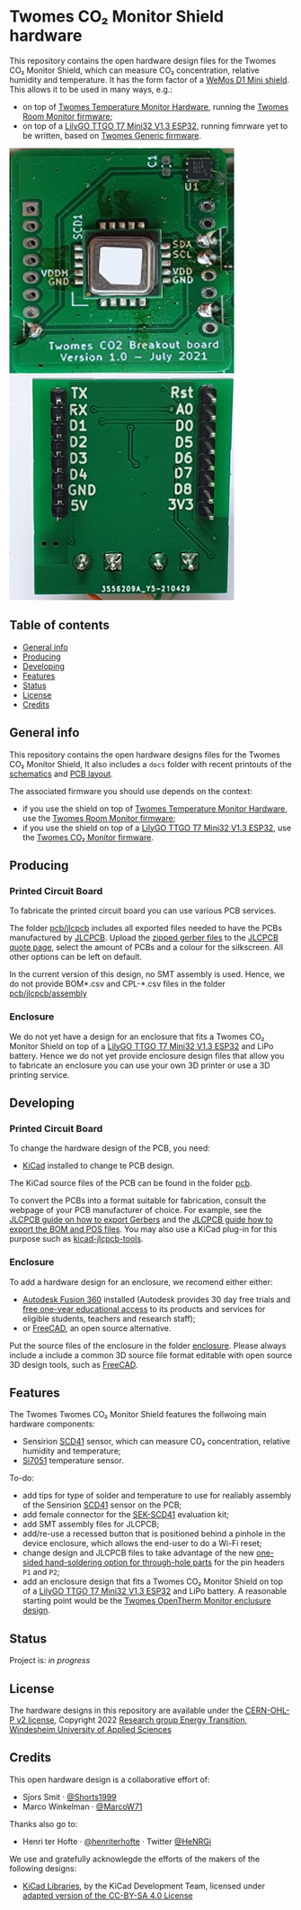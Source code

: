 # Twomes CO₂ Monitor Shield hardware 

This repository contains the open hardware design files for the Twomes CO₂ Monitor Shield, which can measure CO₂ concentration, relative humidity and temperature.
It has the form factor of a [WeMos D1 Mini shield](https://www.wemos.cc/en/latest/d1_mini_shield/index.html). This allows it to be used in many ways, e.g.:
* on top of [Twomes Temperature Monitor Hardware](https://github.com/energietransitie/twomes-temp-monitor-hardware), running the [Twomes Room Monitor firmware](https://github.com/energietransitie/twomes-room-monitor-firmware);
* on top of a [LilyGO TTGO T7 Mini32 V1.3 ESP32](https://github.com/LilyGO/ESP32-MINI-32-V1.3), running fimrware yet to be written, based on [Twomes Generic firmware](https://github.com/energietransitie/twomes-generic-esp-firmware). 

<img src="./images/front.jpg" width="400" height="400" /> <img src="./images/back.jpg" width="400" height="400" />

## Table of contents
* [General info](#general-info)
* [Producing](#producing)
* [Developing](#developing) 
* [Features](#features)
* [Status](#status)
* [License](#license)
* [Credits](#credits)

## General info
This repository contains the open hardware designs files for the Twomes CO₂ Monitor Shield, It also includes a `docs` folder with recent printouts of the [schematics](./docs/twomes-co2-monitor-hardware-sch.pdf) and [PCB layout](./docs/docs/twomes-co2-monitor-hardware-pcb.pdf). 

The associated firmware you should use depends on the context:
* if you use the shield on top of [Twomes Temperature Monitor Hardware](https://github.com/energietransitie/twomes-temp-monitor-hardware), use the [Twomes Room Monitor firmware](https://github.com/energietransitie/twomes-room-monitor-firmware);
* if you use the shield on top of a [LilyGO TTGO T7 Mini32 V1.3 ESP32](https://github.com/LilyGO/ESP32-MINI-32-V1.3), use the [Twomes CO₂ Monitor firmware](https://github.com/energietransitie/twomes-co2-monitor-firmware).

## Producing


### Printed Circuit Board
To fabricate the printed circuit board you can use various PCB services. 

The folder [pcb/jlcpcb](./pcb/jlcpcb) includes all exported files needed to have the PCBs manufactured by [JLCPCB](https://www.jlcpcb.com). Upload the [zipped gerber files](./pcb/jlcpcb/gerber/gerber-OpenThermMonitorTwomes.zip) to the [JLCPCB quote page](https://cart.jlcpcb.com/quote), select the amount of PCBs and a colour for the silkscreen. All other options can be left on default. 

In the current version of this design, no SMT assembly is used. Hence, we do not provide BOM*.csv and CPL-*.csv files in the folder [pcb/jlcpcb/assembly](./pcb/jlcpcb/assembly)

### Enclosure
We do not yet have a design for an enclosure that fits a Twomes CO₂ Monitor Shield on top of a [LilyGO TTGO T7 Mini32 V1.3 ESP32](https://github.com/LilyGO/ESP32-MINI-32-V1.3) and LiPo battery. Hence we do not yet provide enclosure design files that allow you to fabricate an enclosure you can use your own 3D printer or use a 3D printing service.
## Developing
### Printed Circuit Board
To change the hardware design of the PCB, you need:
* [KiCad](https://www.kicad.org/download/) installed to change te PCB design. 

The KiCad source files of the PCB can be found in the folder [pcb](./pcb).

To convert the PCBs into a format suitable for fabrication, consult the webpage of your PCB manufacturer of choice. For example, see the [JLCPCB guide on how to export Gerbers](https://support.jlcpcb.com/article/149-how-to-generate-gerber-and-drill-files-in-kicad) and the  [JLCPCB guide how to export the BOM and POS files](https://support.jlcpcb.com/article/84-how-to-generate-the-bom-and-centroid-file-from-kicad). You may also use a KiCad plug-in for this purpose such as [kicad-jlcpcb-tools](https://github.com/Bouni/kicad-jlcpcb-tools).

### Enclosure
To add a hardware design for an enclosure, we recomend either either:
* [Autodesk Fusion 360](https://www.kicad.org/download/) installed (Autodesk provides 30 day free trials and [free one-year educational access](https://www.autodesk.com/education/edu-software/overview?sorting=featured&filters=individual) to its products and services for eligible students, teachers and research staff); 
* or [FreeCAD](https://www.freecadweb.org/), an open source alternative.

Put the source files of the enclosure in the folder [enclosure](./enclosure). Please always include a include a common 3D source file format editable with open source 3D design tools, such as [FreeCAD](https://www.freecadweb.org/).
## Features
The Twomes Twomes CO₂ Monitor Shield features the follwoing main hardware components:
* Sensirion [SCD41](https://www.sensirion.com/en/environmental-sensors/carbon-dioxide-sensors/carbon-dioxide-sensor-scd4x/) sensor, which can measure CO₂ concentration, relative humidity and temperature;
* [Si7051](https://www.silabs.com/sensors/temperature/si705x/device.si7051) temperature sensor. 

To-do:
* add tips for type of solder and temperature to use for realiably assembly of the Sensirion [SCD41](https://www.sensirion.com/en/environmental-sensors/carbon-dioxide-sensors/carbon-dioxide-sensor-scd4x/) sensor on the PCB;
* add female connector for the [SEK-SCD41](https://www.sensirion.com/en/environmental-sensors/evaluation-kit-sek-environmental-sensing/evaluation-kit-sek-scd41/) evaluation kit;
* add SMT assembly files for JLCPCB;
* add/re-use a recessed button that is positioned behind a pinhole in the device enclosure, which allows the end-user to do a Wi-Fi reset;
* change design and JLCPCB files to take advantage of the new [one-sided hand-soldering option for through-hole parts](https://jlcpcb.com/smt-assembly) for the pin headers `P1` and `P2`;
* add an enclosure design that fits a Twomes CO₂ Monitor Shield on top of a [LilyGO TTGO T7 Mini32 V1.3 ESP32](https://github.com/LilyGO/ESP32-MINI-32-V1.3) and LiPo battery. A reasonable starting point would be the [Twomes OpenTherm Monitor enclusure design](https://github.com/energietransitie/twomes-opentherm-monitor-hardware/enclosure).

## Status
Project is: _in progress_

## License
The hardware designs in this repository are available under the [CERN-OHL-P v2 license](./LICENSE), Copyright 2022 [Research group Energy Transition, Windesheim University of Applied Sciences](https://windesheim.nl/energietransitie)

## Credits
This open hardware design is a collaborative effort of:
* Sjors Smit · [@Shorts1999](https://github.com/Shorts1999)
* Marco Winkelman · [@MarcoW71](https://github.com/MarcoW71)

Thanks also go to:
* Henri ter Hofte · [@henriterhofte](https://github.com/henriterhofte) · Twitter [@HeNRGi](https://twitter.com/HeNRGi)

We use and gratefully acknowlegde the efforts of the makers of the following designs:
* [KiCad Libraries](https://kicad.github.io/), by the KiCad Development Team, licensed under [adapted version of the CC-BY-SA 4.0 License](https://www.kicad.org/libraries/license/)
